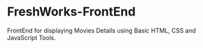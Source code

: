 # FreshWorks-FrontEnd
FrontEnd for displaying Movies Details using Basic HTML, CSS and JavaScript Tools. 
